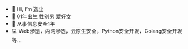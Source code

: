 - 👋 Hi, I’m 逸尘
- 👴 01年出生 性别男 爱好女
- 📖 从事信息安全1年
- 💻 Web渗透，内网渗透，云原生安全，Python安全开发，Golang安全开发等...

<!---
yichensec/yichensec is a ✨ special ✨ repository because its `README.md` (this file) appears on your GitHub profile.
You can click the Preview link to take a look at your changes.
--->
